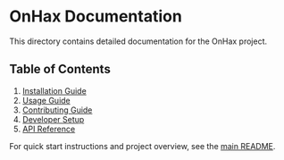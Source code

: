 # OnHax Documentation

This directory contains detailed documentation for the OnHax project.

## Table of Contents

1. [Installation Guide](installation.md)
2. [Usage Guide](usage.md)
3. [Contributing Guide](../CONTRIBUTING.md)
4. [Developer Setup](developer-setup.md)
5. [API Reference](api-reference.md)

For quick start instructions and project overview, see the [main README](../README.md).